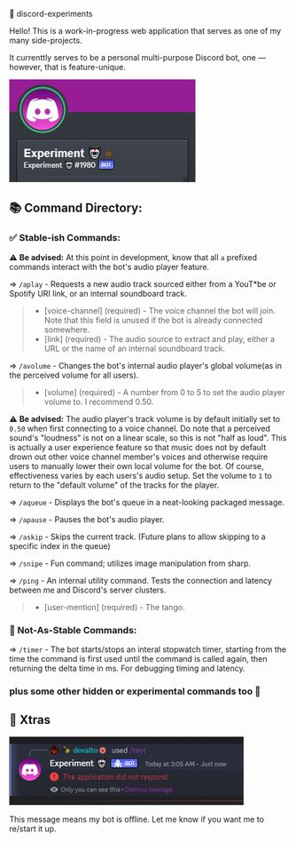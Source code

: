 🤖 discord-experiments

Hello! This is a work-in-progress web application that serves as one of my many side-projects. 

It currenttly serves to be a personal multi-purpose Discord bot, one — however, that is feature-unique.

<img src="https://github.com/dev-alto/dev-alto/blob/main/28%20July%20%40%2012-59-26%20AM.png">

## 📚 Command Directory:

### ✅ Stable-ish Commands:

⚠ **Be advised:** At this point in development, know that all  `a` prefixed commands interact with the bot's audio player feature.

⇒ `/aplay` - Requests a new audio track sourced either from a YouT\*be or Spotify URI link, or an internal soundboard track.

> - [voice-channel] (required) - The voice channel the bot will join. Note that this field is unused if the bot is already connected somewhere.
> - [link] (required) - The audio source to extract and play, either a URL or the name of an internal soundboard track.

⇒ `/avolume` - Changes the bot's internal audio player's global volume(as in the perceived volume for all users).

> - [volume] (required) - A number from 0 to 5 to set the audio player volume to. I recommend 0.50.

⚠ **Be advised:** The audio player's track volume is by default initially set to `0.50` when first connecting to a voice channel. Do note that a perceived sound's "loudness" is not on a linear scale, so this is not "half as loud". This is actually a user experience feature so that music does not by default drown out other voice channel member's voices and otherwise require users to manually lower their own local volume for the bot. Of course, effectiveness varies by each users's audio setup. Set the volume to `1` to return to the "default volume" of the tracks for the player.

⇒ `/aqueue` - Displays the bot's queue in a neat-looking packaged message.

⇒ `/apause` - Pauses the bot's audio player.

⇒ `/askip` - Skips the current track. (Future plans to allow skipping to a specific index in the queue)

⇒ `/snipe` - Fun command; utilizes image manipulation from sharp.

⇒ `/ping` - An internal utility command. Tests the connection and latency between me and Discord's server clusters.

> - [user-mention] (required) - The tango.

### 🔶 Not-As-Stable Commands:

⇒ `/timer` - The bot starts/stops an interal stopwatch timer, starting from the time the command is first used until the command is called again, then returning the delta time in ms. For debugging timing and latency.

### plus some other hidden or experimental commands too 👻

## 🔎 Xtras

<img src="https://github.com/dev-alto/dev-alto/blob/main/03%20August%20%40%2003-06-42%20AM.png">

This message means my bot is offline. Let me know if you want me to re/start it up.
